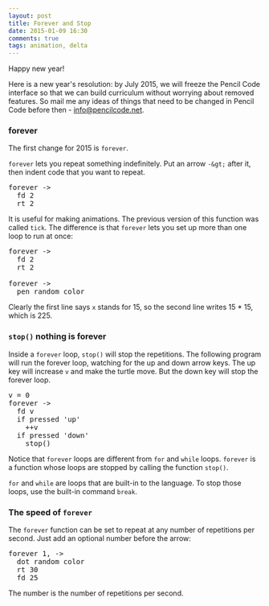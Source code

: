 ```yaml
---
layout: post
title: Forever and Stop
date: 2015-01-09 16:30
comments: true
tags: animation, delta
---
```


Happy new year!

Here is a new year's resolution: by July 2015, we will freeze
the Pencil Code interface so that we can build curriculum
without worrying about removed features.  So mail me any
ideas of things that need to be changed in Pencil Code
before then - info@pencilcode.net.

### forever

The first change for 2015 is `forever`.

`forever` lets you repeat something indefinitely.  Put an
arrow `-&gt;` after it, then indent code that you want to
repeat.

<pre class="jumbo">
forever -&gt;
  fd 2
  rt 2
</pre>

<script type="demo">
setup ->
  move -50, -25
demo (fin) ->
  forever ->
    fd 3
    rt 2
    if not turtle.touches window
      stop()
      fin()
</script>

It is useful for making animations.  The previous version
of this function was called `tick`.  The difference is
that `forever` lets you set up more than one loop to
run at once:

<pre class="examp">
forever -&gt;
  fd 2
  rt 2

forever -&gt;
  pen random color
</pre>

<script type="demo">
setup ->
  move -50, -25
demo (fin) ->
  forever ->
    fd 3
    rt 2
    if not turtle.touches window
      stop()
  forever ->
    pen random color
    if not turtle.touches window
      stop()
      fin()
</script>

Clearly the first line says <code>x</code> stands for 15,
so the second line writes 15 * 15, which is 225.

### `stop()` nothing is forever

Inside a `forever` loop, `stop()` will stop the repetitions.
The following program will run the forever loop, watching for
the up and down arrow keys.  The up key will increase `v`
and make the turtle move.  But the down key will stop the
forever loop.

<pre class="examp">
v = 0
forever -&gt;
  fd v
  if pressed 'up'
    ++v
  if pressed 'down'
    stop()
</pre>

Notice that `forever` loops are different from `for` and `while`
loops.  `forever` is a function whose loops are stopped by
calling the function `stop()`.

`for` and `while` are loops that are built-in to the language.  To
stop those loops, use the built-in command `break`.

### The speed of `forever`

The `forever` function can be set to repeat at any number of
repetitions per second.  Just add an optional number before
the arrow:

<pre class="jumbo">
forever 1, -&gt;
  dot random color
  rt 30
  fd 25
</pre>

The number is the number of repetitions per second.
